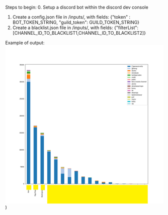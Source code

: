 Steps to begin: 
0. Setup a discord bot within the discord dev console
1. Create a config.json file in /inputs/, with fields:
   {"token" : BOT_TOKEN_STRING, "guild_token": GUILD_TOKEN_STRING}
2. Create a blacklist.json file in /inputs/, with fields:
   {"filterList": [CHANNEL_ID_TO_BLACKLIST1,CHANNEL_ID_TO_BLACKLIST2]}
   
Example of output:
![alt text](https://github.com/KenLHua/DiscordAnalytics/blob/master/sample_output.png?raw=true))
